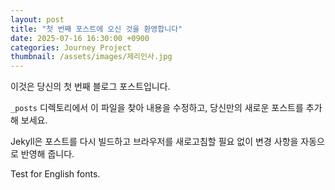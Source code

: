 ```yaml
---
layout: post
title: "첫 번째 포스트에 오신 것을 환영합니다"
date: 2025-07-16 16:30:00 +0900
categories: Journey Project
thumbnail: /assets/images/제리인사.jpg
---
```


이것은 당신의 첫 번째 블로그 포스트입니다.

`_posts` 디렉토리에서 이 파일을 찾아 내용을 수정하고, 당신만의 새로운 포스트를 추가해 보세요.

Jekyll은 포스트를 다시 빌드하고 브라우저를 새로고침할 필요 없이 변경 사항을 자동으로 반영해 줍니다.

Test for English fonts.
